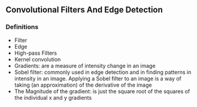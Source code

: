 ## Convolutional Filters And Edge Detection

### Definitions
- Filter
- Edge
- High-pass Filters
- Kernel convolution
- Gradients: are a measure of intensity change in an image
- Sobel filter: commonly used in edge detection and in finding patterns in intensity in an image. Applying a Sobel filter to an image is a way of taking (an approximation) of the derivative of the image
- The Magnitude of the gradient: is just the square root of the squares of the individual x and y gradients



